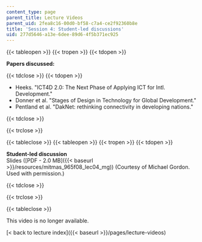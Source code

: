 ```yaml
---
content_type: page
parent_title: Lecture Videos
parent_uid: 2fea8c16-00d0-bf58-c7a4-ce2f92360b8e
title: 'Session 4: Student-led discussions'
uid: 277d5646-a13e-6dee-89d6-4f5b371ec925
---
```


{{< tableopen >}}
{{< tropen >}}
{{< tdopen >}}


**Papers discussed:**


{{< tdclose >}}
{{< tdopen >}}


*   Heeks. "ICT4D 2.0: The Next Phase of Applying ICT for Intl. Development."
*   Donner et al. "Stages of Design in Technology for Global Development."
*   Pentland et al. "DakNet: rethinking connectivity in developing nations."


{{< tdclose >}}

{{< trclose >}}

{{< tableclose >}}
{{< tableopen >}}
{{< tropen >}}
{{< tdopen >}}


**Student-led discussion**  
Slides ([PDF - 2.0 MB]({{< baseurl >}}/resources/mitmas_965f08_lec04_mg)) (Courtesy of Michael Gordon. Used with permission.)


{{< tdclose >}}

{{< trclose >}}

{{< tableclose >}}

This video is no longer available.

[\< back to lecture index]({{< baseurl >}}/pages/lecture-videos)